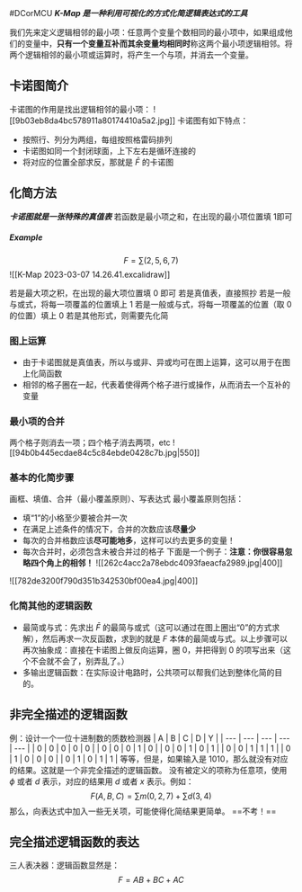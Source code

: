 #DCorMCU 
***K-Map 是一种利用可视化的方式化简逻辑表达式的工具***

我们先来定义逻辑相邻的最小项：任意两个变量个数相同的最小项中，如果组成他们的变量中，**只有一个变量互补而其余变量均相同时**称这两个最小项逻辑相邻。将两个逻辑相邻的最小项或运算时，将产生一个与项，并消去一个变量。

## 卡诺图简介
卡诺图的作用是找出逻辑相邻的最小项：
![[9b03eb8da4bc578911a80174410a5a2.jpg]]
卡诺图有如下特点：
- 按照行、列分为两组，每组按照格雷码排列
- 卡诺图如同一个封闭球面，上下左右是循环连接的
- 将对应的位置全部求反，那就是 $\bar F$ 的卡诺图

## 化简方法
***卡诺图就是一张特殊的真值表***
若函数是最小项之和，在出现的最小项位置填 1即可
##### Example
$$
F = \sum(2,5,6,7)
$$
![[K-Map 2023-03-07 14.26.41.excalidraw]]

若是最大项之积，在出现的最大项位置填 0 即可
若是真值表，直接照抄
若是一般与或式，将每一项覆盖的位置填上 1
若是一般或与式，将每一项覆盖的位置（取 0 的位置）填上 0
若是其他形式，则需要先化简

### 图上运算
- 由于卡诺图就是真值表，所以与或非、异或均可在图上运算，这可以用于在图上化简函数
- 相邻的格子圈在一起，代表着使得两个格子进行或操作，从而消去一个互补的变量

### 最小项的合并
两个格子则消去一项；四个格子消去两项，etc
![[94b0b445ecdae84c5c84ebde0428c7b.jpg|550]]

### 基本的化简步骤
画框、填值、合并（最小覆盖原则）、写表达式
最小覆盖原则包括：
- 填“1”的小格至少要被合并一次
- 在满足上述条件的情况下，合并的次数应该**尽量少**
- 每次的合并格数应该**尽可能地多**，这样可以约去更多的变量！
- 每次合并时，必须包含未被合并过的格子
下面是一个例子：**注意：你很容易忽略四个角上的相邻！** 
![[262c4acc2a78ebdc4093faeacfa2989.jpg|400]]

![[782de3200f790d351b342530bf00ea4.jpg|400]]

### 化简其他的逻辑函数
- 最简或与式：先求出 $\bar F$ 的最简与或式（这可以通过在图上圈出“0”的方式求解），然后再求一次反函数，求到的就是 $F$ 本体的最简或与式。以上步骤可以再次抽象成：直接在卡诺图上做反向运算，圈 0，并把得到 0 的项写出来（这个不会就不会了，别弄乱了。）
- 多输出逻辑函数：在实际设计电路时，公共项可以帮我们达到整体化简的目的。

## 非完全描述的逻辑函数
例：设计一个一位十进制数的质数检测器
| A   | B   | C   | D   | Y   |
| --- | --- | --- | --- | --- |
| 0   | 0   | 0   | 0   | 0   |
| 0   | 0   | 0   | 1   | 0   |
| 0   | 0   | 1   | 0   | 1   |
| 0   | 0   | 1   | 1   | 1   |
| 0   | 1   | 0   | 0   | 0   |
| 0   | 1   | 0   | 1   | 1    |
等等，但是，如果输入是 1010，那么就没有对应的结果。这就是一个非完全描述的逻辑函数。
没有被定义的项称为任意项，使用 $\phi$ 或者 $d$ 表示，对应的结果用 $d$ 或者 $x$ 表示。例如：
$$
F(A,B,C) = \sum m(0,2,7)+\sum d(3,4)
$$
那么，向表达式中加入一些无关项，可能使得化简结果更简单。
==不考！==

## 完全描述逻辑函数的表达
三人表决器：逻辑函数显然是：
$$
F = AB+BC+AC
$$
